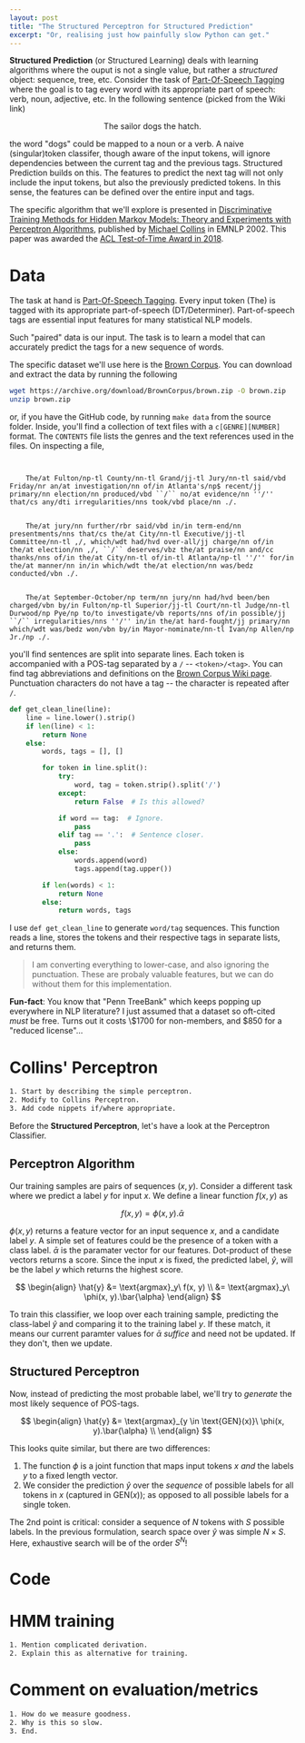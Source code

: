 ```yaml
---
layout: post
title: "The Structured Perceptron for Structured Prediction"
excerpt: "Or, realising just how painfully slow Python can get."
---
```


**Structured Prediction** (or Structured Learning) deals with learning algorithms where the ouput is not a single value, but rather a *structured* object: sequence, tree, etc. Consider the task of [Part-Of-Speech Tagging](https://en.wikipedia.org/wiki/Part-of-speech_tagging) where the goal is to tag every word with its appropriate part of speech: verb, noun, adjective, etc. In the following sentence (picked from the Wiki link)

$$
\text{The sailor dogs the hatch.}
$$

the word $\text{"dogs"}$ could be mapped to a noun or a verb. A naive (singular)token classifer, though aware of the input tokens, will ignore dependencies between the current tag and the previous tags. Structured Prediction builds on this. The features to predict the next tag will not only include the input tokens, but also the previously predicted tokens. In this sense, the features can be defined over the entire input and tags.

The specific algorithm that we'll explore is presented in [Discriminative Training Methods for Hidden Markov Models: Theory and Experiments with Perceptron Algorithms](https://www.aclweb.org/anthology/W02-1001.pdf), published by [Michael Collins](http://www.cs.columbia.edu/~mcollins/) in EMNLP 2002. This paper was awarded the [ACL Test-of-Time Award in 2018](https://naacl2018.wordpress.com/2018/03/22/test-of-time-award-papers/).

# Data
The task at hand is [Part-Of-Speech Tagging](https://en.wikipedia.org/wiki/Part-of-speech_tagging). Every input token ($\text{The}$) is tagged with its appropriate part-of-speech ($\text{DT/Determiner}$). Part-of-speech tags are essential input features for many statistical NLP models.

Such "paired" data is our input. The task is to learn a model that can accurately predict the tags for a new sequence of words.

The specific dataset we'll use here is the [Brown Corpus](https://en.wikipedia.org/wiki/Brown_Corpus). You can download and extract the data by running the following
```bash
wget https://archive.org/download/BrownCorpus/brown.zip -O brown.zip
unzip brown.zip
```
or, if you have the GitHub code, by running `make data` from the source folder. Inside, you'll find a collection of text files with a `c[GENRE][NUMBER]` format. The `CONTENTS` file lists the genres and the text references used in the files. On inspecting a file, 
```


	The/at Fulton/np-tl County/nn-tl Grand/jj-tl Jury/nn-tl said/vbd Friday/nr an/at investigation/nn of/in Atlanta's/np$ recent/jj primary/nn election/nn produced/vbd ``/`` no/at evidence/nn ''/'' that/cs any/dti irregularities/nns took/vbd place/nn ./.


	The/at jury/nn further/rbr said/vbd in/in term-end/nn presentments/nns that/cs the/at City/nn-tl Executive/jj-tl Committee/nn-tl ,/, which/wdt had/hvd over-all/jj charge/nn of/in the/at election/nn ,/, ``/`` deserves/vbz the/at praise/nn and/cc thanks/nns of/in the/at City/nn-tl of/in-tl Atlanta/np-tl ''/'' for/in the/at manner/nn in/in which/wdt the/at election/nn was/bedz conducted/vbn ./.


	The/at September-October/np term/nn jury/nn had/hvd been/ben charged/vbn by/in Fulton/np-tl Superior/jj-tl Court/nn-tl Judge/nn-tl Durwood/np Pye/np to/to investigate/vb reports/nns of/in possible/jj ``/`` irregularities/nns ''/'' in/in the/at hard-fought/jj primary/nn which/wdt was/bedz won/vbn by/in Mayor-nominate/nn-tl Ivan/np Allen/np Jr./np ./.

```
you'll find sentences are split into separate lines. Each token is accompanied with a POS-tag separated by a `/` -- `<token>/<tag>`. You can find tag abbreviations and definitions on the [Brown Corpus Wiki page](https://en.wikipedia.org/wiki/Brown_Corpus). Punctuation characters do not have a tag -- the character is repeated after `/`.

```python
def get_clean_line(line):
    line = line.lower().strip()
    if len(line) < 1:
        return None
    else:
        words, tags = [], []

        for token in line.split():
            try:
                word, tag = token.strip().split('/')
            except:
                return False  # Is this allowed?

            if word == tag:  # Ignore.
                pass
            elif tag == '.':  # Sentence closer.
                pass
            else:
                words.append(word)
                tags.append(tag.upper())

        if len(words) < 1:
            return None
        else:
            return words, tags
```

I use `def get_clean_line` to generate `word/tag` sequences. This function reads a line, stores the tokens and their respective tags in separate lists, and returns them.

> I am converting everything to lower-case, and also ignoring the punctuation. These are probaly valuable features, but we can do without them for this implementation.

**Fun-fact**: You know that "Penn TreeBank" which keeps popping up everywhere in NLP literature? I just assumed that a dataset so oft-cited *must* be free. Turns out it costs \\$1700 for non-members, and \$850 for a "reduced license"...

# Collins' Perceptron
```bash
1. Start by describing the simple perceptron.
2. Modify to Collins Perceptron.
3. Add code nippets if/where appropriate.
```
Before the **Structured Perceptron**, let's have a look at the Perceptron Classifier.

## Perceptron Algorithm
Our training samples are pairs of sequences $(x, y)$. Consider a different task where we predict a label $y$ for input $x$. We define a linear function $f(x, y)$ as 

$$
f(x, y) = \phi(x, y).\bar{\alpha}
$$

$\phi(x, y)$ returns a feature vector for an input sequence $x$, and a candidate label $y$. A simple set of features could be the presence of a token with a class label. $\bar{\alpha}$ is the paramater vector for our features. Dot-product of these vectors returns a score. Since the input $x$ is fixed, the predicted label, $\hat{y}$, will be the label $y$ which returns the highest score.

$$
\begin{align}
\hat{y} &= \text{argmax}_y\ f(x, y) \\
&= \text{argmax}_y\ \phi(x, y).\bar{\alpha}
\end{align}
$$

To train this classifier, we loop over each training sample, predicting the class-label $\hat{y}$ and comparing it to the training label $y$. If these match, it means our current paramter values for $\bar{\alpha}$ *suffice* and need not be updated.
If they don't, then we update.

## Structured Perceptron
Now, instead of predicting the most probable label, we'll try to *generate* the most likely sequence of POS-tags.

$$
\begin{align}
\hat{y} &= \text{argmax}_{y \in \text{GEN}(x)}\ \phi(x, y).\bar{\alpha} \\
\end{align}
$$

This looks quite similar, but there are two differences:
1. The function $\phi$ is a joint function that maps input tokens $x$ *and* the labels *y* to a fixed length vector.
2. We consider the prediction $\hat{y}$ over the *sequence* of possible labels for all tokens in $x$ (captured in $\text{GEN}(x)$); as opposed to all possible labels for a single token.

The 2nd point is critical: consider a sequence of $N$ tokens with $S$ possible labels. In the previous formulation, search space over $\hat{y}$ was simple $N \times S$. Here, exhaustive search will be of the order $S^N$!

# Code

# HMM training
```bash
1. Mention complicated derivation.
2. Explain this as alternative for training.
```

# Comment on evaluation/metrics
```bash
1. How do we measure goodness.
2. Why is this so slow.
3. End.
```